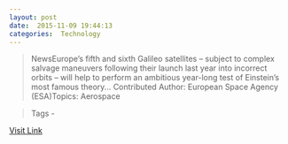 ```yaml
---
layout: post
date:  2015-11-09 19:44:13 
categories:  Technology 
---
```


> NewsEurope’s fifth and sixth Galileo satellites – subject to complex salvage maneuvers following their launch last year into incorrect orbits – will help to perform an ambitious year-long test of Einstein’s most famous theory... Contributed Author:&nbsp;European Space Agency (ESA)Topics:&nbsp;Aerospace

>Tags -                                                                                                                                                     

[Visit Link](http://www.pddnet.com/news/2015/11/galileo-satellites-set-year-long-einstein-experiment)
